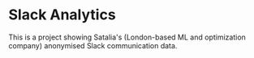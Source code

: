 # Slack Analytics
This is a project showing Satalia's (London-based ML and optimization company) anonymised Slack communication data.
